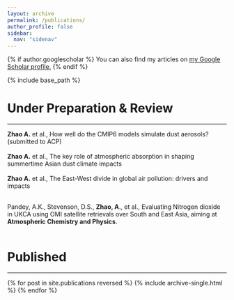 ```yaml
---
layout: archive
permalink: /publications/
author_profile: false
sidebar:
  nav: "sidenav"
---
```


{% if author.googlescholar %}
  You can also find my articles on <u><a href="{{author.googlescholar}}">my Google Scholar profile</a>.</u>
{% endif %}

{% include base_path %}

Under Preparation & Review
======
------

**Zhao A.** et al., How well do the CMIP6 models simulate dust aerosols? (submitted to ACP) <br/><br/>
**Zhao A.** et al., The key role of atmospheric absorption in shaping summertime Asian dust climate impacts <br/><br/>
**Zhao A.** et al., The East-West divide in global air pollution: drivers and impacts <br/><br/>

Pandey, A.K., Stevenson, D.S., **Zhao, A**., et al., Evaluating Nitrogen dioxide in UKCA using OMI satellite retrievals over South and East Asia, aiming at **Atmospheric Chemistry and Physics**. <br/><br/>

<!-- In Press
======
------

 -->


Published
======
------
{% for post in site.publications reversed %}
  {% include archive-single.html %}
{% endfor %}
